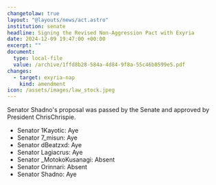 ```yaml
---
changetolaw: true
layout: "@layouts/news/act.astro"
institution: senate
headline: Signing the Revised Non-Aggression Pact with Exyria
date: 2024-12-09 19:47:00 +00:00
excerpt: ""
document:
  type: local-file
  value: /archive/1ffd8b28-584a-4d84-9f8a-55c46b8599e5.pdf
changes:
  - target: exyria-nap
    kind: amendment
icon: /assets/images/law_stock.jpeg
---
```

Senator Shadno's proposal was passed by the Senate and approved by President ChrisChrispie.<!--more-->

* Senator 1Kayotic: Aye
* Senator 7_misun: Aye
* Senator dBeatzxd: Aye
* Senator Lagiacrus: Aye
* Senator _MotokoKusanagi: Absent
* Senator Orinnari: Absent
* Senator Shadno: Aye

